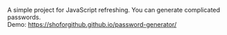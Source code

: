 A simple project for JavaScript refreshing. You can generate complicated passwords.<br>
Demo: https://shoforgithub.github.io/password-generator/

